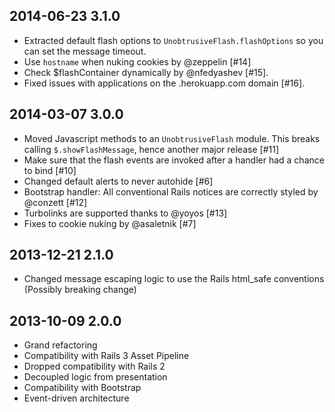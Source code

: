 ## 2014-06-23 3.1.0

* Extracted default flash options to `UnobtrusiveFlash.flashOptions` so you can set the message timeout.
* Use `hostname` when nuking cookies by @zeppelin [#14]
* Check $flashContainer dynamically by @nfedyashev [#15].
* Fixed issues with applications on the .herokuapp.com domain [#16].

## 2014-03-07 3.0.0

* Moved Javascript methods to an `UnobtrusiveFlash` module. This breaks calling `$.showFlashMessage`, hence another major release [#11]
* Make sure that the flash events are invoked after a handler had a chance to bind [#10]
* Changed default alerts to never autohide [#6]
* Bootstrap handler: All conventional Rails notices are correctly styled by @conzett [#12]
* Turbolinks are supported thanks to @yoyos [#13]
* Fixes to cookie nuking by @asaletnik [#7]

## 2013-12-21 2.1.0

* Changed message escaping logic to use the Rails html_safe conventions (Possibly breaking change)

## 2013-10-09 2.0.0

* Grand refactoring
* Compatibility with Rails 3 Asset Pipeline
* Dropped compatibility with Rails 2
* Decoupled logic from presentation
* Compatibility with Bootstrap
* Event-driven architecture